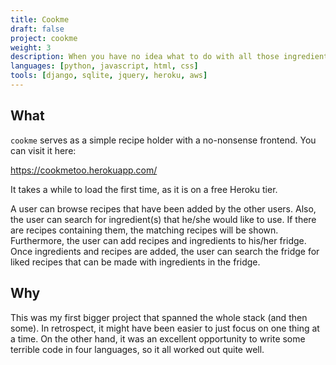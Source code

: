```yaml
---
title: Cookme
draft: false
project: cookme
weight: 3
description: When you have no idea what to do with all those ingredients in the fridge
languages: [python, javascript, html, css]
tools: [django, sqlite, jquery, heroku, aws]
---
```


## What
`cookme` serves as a simple recipe holder with a no-nonsense frontend. You
can visit it here: 

https://cookmetoo.herokuapp.com/

It takes a while to load the first time, as it is on a free Heroku tier.

A user can browse recipes that have been added by the other users. Also, the
user can search for ingredient(s) that he/she would like to use. If there are
recipes containing them, the matching recipes will be shown. Furthermore,
the user can add recipes and ingredients to his/her fridge. Once ingredients
and recipes are added, the user can search the fridge for liked recipes that
can be made with ingredients in the fridge.

## Why
This was my first bigger project that spanned the whole stack (and then some).
In retrospect, it might have been easier to just focus on one thing at a time.
On the other hand, it was an excellent opportunity to write some terrible code
in four languages, so it all worked out quite well.